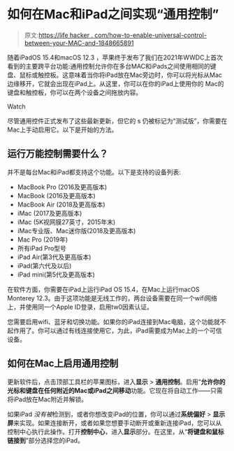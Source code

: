 # 如何在Mac和iPad之间实现“通用控制”

> 原文:[https://life hacker . com/how-to-enable-universal-control-between-your-MAC-and-1848665891](https://lifehacker.com/how-to-enable-universal-control-between-your-mac-and-1848665891)

随着iPadOS 15.4和macOS 12.3 ，苹果终于发布了我们在2021年WWDC上首次看到的主要跨平台功能:通用控制允许你在多台MAC和iPads之间使用相同的键盘、鼠标或触控板。这意味着当你将iPad放在Mac旁边时，你可以将光标从Mac边缘移开，它就会出现在iPad上。从这里，你可以在你的iPad上使用你的 Mac的键盘和触控板，你可以在两个设备之间拖放内容。

Watch

尽管通用控件正式发布了这些最新更新，但它的 s 仍被标记为“测试版”，你需要在Mac上手动启用它。以下是开始的方法。

## 运行万能控制需要什么？

并不是每台Mac和iPad都支持这个功能。以下是支持的设备列表:

*   MacBook Pro (2016及更高版本)
*   MacBook (2016及更高版本)
*   MacBook Air (2018及更高版本)
*   iMac (2017及更高版本)
*   ‌iMac‌ (5K视网膜27英寸，2015年末)
*   ‌iMac‌专业版、Mac迷你版(2018及更高版本)
*   Mac Pro (2019年)
*   所有iPad Pro型号
*   iPad Air(第3代及更高版本)
*   ‌iPad‌(第六代及以后)
*   iPad mini(第5代及更高版本)

在软件方面，你需要在iPad上运行iPad OS 15.4，在Mac上运行macOS Monterey 12.3。由于这项功能是无线工作的，两台设备需要在同一个wifi网络上，并使用同一个Apple ID登录，启用tw0因素认证。

您需要启用wifi、蓝牙和切换功能。如果你的iPad连接到Mac电脑，这个功能就不起作用了。你可以通过有线连接使用它，为此，iPad需要成为Mac上的一个可信设备。

## 如何在Mac上启用通用控制

更新软件后，点击顶部工具栏的苹果图标，进入**显示** > **通用控制**。启用“**允许你的光标和键盘在任何附近的Mac或iPad之间移动**功能。它现在将自动工作——只需将iPad放在Mac附近并解锁。

如果iPad *没有被*检测到，或者你想改变iPad的位置，你可以通过**系统偏好** > **显示屏**来实现。如果连接断开，或者如果您想要手动断开或重新连接iPad，您可以从控制中心执行此操作。打开**控制中心**，进入**显示**部分。在这里，从“**将键盘和鼠标链接到**”部分选择您的iPad。